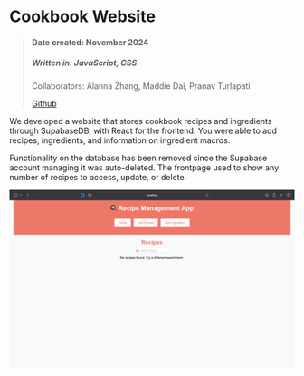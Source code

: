 # Cookbook Website
> #### Date created: November 2024
>
> ##### Written in: **JavaScript, CSS**
>
> Collaborators: Alanna Zhang, Maddie Dai, Pranav Turlapati
>
> [Github](https://github.com/ElijahWood2003/cookbook-website/tree/main)

<p>We developed a website that stores cookbook recipes and ingredients through SupabaseDB, with React for the frontend. You were able to add recipes, ingredients, and information on ingredient macros.</p>
<p>Functionality on the database has been removed since the Supabase account managing it was auto-deleted. The frontpage used to show any number of recipes to access, update, or delete.</p>

![Cookbook Scn 1](images/ckbk_scn1.png "Cookbook Scn 1")